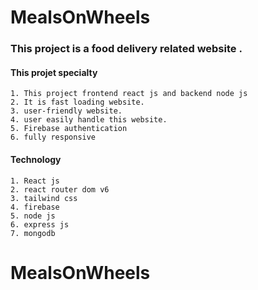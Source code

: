 # MealsOnWheels

### This project is a food delivery related website .

#### This projet specialty

    1. This project frontend react js and backend node js
    2. It is fast loading website.
    3. user-friendly website.
    4. user easily handle this website.
    5. Firebase authentication
    6. fully responsive

#### Technology

    1. React js
    2. react router dom v6
    3. tailwind css
    4. firebase
    5. node js
    6. express js
    7. mongodb
# MealsOnWheels
